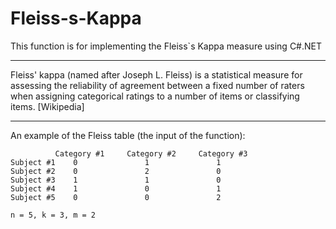 # Fleiss-s-Kappa
This function is for implementing the Fleiss`s Kappa measure using C#.NET
- - - - - - - - - - - - - - - - - - - - - - - - - - - - - - - - - - - - - - 
Fleiss' kappa (named after Joseph L. Fleiss) is a statistical measure for assessing the reliability of agreement between a fixed number of raters when assigning categorical ratings to a number of items or classifying items. [Wikipedia]
- - - - - - - - - - - - - - - - - - - - - - - - - - - - - - - - - - - - - -
An example of the Fleiss table (the input of the function):

              Category #1     Category #2     Category #3
    Subject #1    0               1               1
    Subject #2    0               2               0
    Subject #3    1               1               0
    Subject #4    1               0               1
    Subject #5    0               0               2
    
    n = 5, k = 3, m = 2

